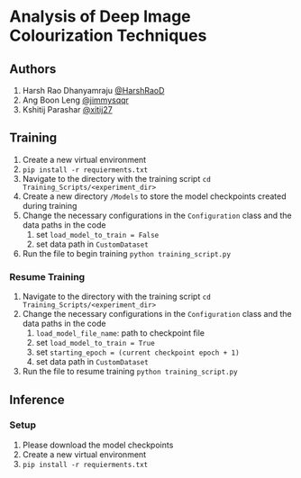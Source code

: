 # Analysis of Deep Image Colourization Techniques
## Authors
1. Harsh Rao Dhanyamraju [@HarshRaoD](https://github.com/HarshRaoD)
2. Ang Boon Leng [@jimmysqqr](https://github.com/jimmysqqr)
3. Kshitij Parashar [@xitij27](https://github.com/xitij27)

## Training
1. Create a new virtual environment
2. ```pip install -r requierments.txt```
3. Navigate to the directory with the training script ```cd Training_Scripts/<experiment_dir>```
4. Create a new directory ```/Models``` to store the model checkpoints created during training
5. Change the necessary configurations in the `Configuration` class and the data paths in the code
   1. set `load_model_to_train = False`
   2. set data path in `CustomDataset`
6. Run the file to begin training ```python training_script.py```

### Resume Training
1. Navigate to the directory with the training script ```cd Training_Scripts/<experiment_dir>```
2. Change the necessary configurations in the `Configuration` class and the data paths in the code
   1. `load_model_file_name`: path to checkpoint file
   2. set `load_model_to_train = True`
   3. set `starting_epoch = (current checkpoint epoch + 1)`
   4. set data path in `CustomDataset`
3. Run the file to resume training ```python training_script.py```

## Inference
### Setup
1. Please download the model checkpoints
2. Create a new virtual environment
3. ```pip install -r requierments.txt```


